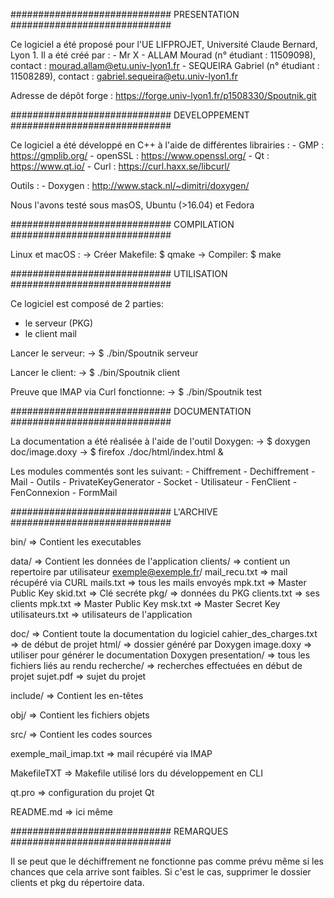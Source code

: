 ############################# PRESENTATION #############################

Ce logiciel a été proposé pour l'UE LIFPROJET, Université Claude Bernard, Lyon 1.
Il a été créé par :
    - Mr X
    - ALLAM Mourad (n° étudiant : 11509098), contact : mourad.allam@etu.univ-lyon1.fr
    - SEQUEIRA Gabriel (n° étudiant : 11508289), contact : gabriel.sequeira@etu.univ-lyon1.fr

Adresse de dépôt forge : https://forge.univ-lyon1.fr/p1508330/Spoutnik.git

############################# DEVELOPPEMENT #############################

Ce logiciel a été développé en C++ à l'aide de différentes librairies :
    - GMP : https://gmplib.org/
    - openSSL : https://www.openssl.org/
    - Qt : https://www.qt.io/
    - Curl : https://curl.haxx.se/libcurl/

Outils :
    - Doxygen : http://www.stack.nl/~dimitri/doxygen/

Nous l'avons testé sous masOS, Ubuntu (>16.04) et Fedora

############################# COMPILATION #############################

Linux et macOS :
    -> Créer Makefile: $ qmake
    -> Compiler: $ make

############################# UTILISATION #############################

Ce logiciel est composé de 2 parties:
- le serveur (PKG)
- le client mail

Lancer le serveur:
    -> $ ./bin/Spoutnik serveur

Lancer le client:
    -> $ ./bin/Spoutnik client

Preuve que IMAP via Curl fonctionne:
    -> $ ./bin/Spoutnik test

############################# DOCUMENTATION #############################

La documentation a été réalisée à l'aide de l'outil Doxygen: 
    -> $ doxygen doc/image.doxy
    -> $ firefox ./doc/html/index.html &

Les modules commentés sont les suivant:
    - Chiffrement
    - Dechiffrement
    - Mail
    - Outils
    - PrivateKeyGenerator
    - Socket
    - Utilisateur
    - FenClient
    - FenConnexion
    - FormMail

############################# L'ARCHIVE #############################

bin/     => Contient les executables

data/    => Contient les données de l'application
    clients/ => contient un repertoire par utilisateur
        exemple@exemple.fr/
            mail_recu.txt => mail récupéré via CURL
            mails.txt     => tous les mails envoyés
            mpk.txt       => Master Public Key
            skid.txt      => Clé secréte
    pkg/     => données du PKG
        clients.txt => ses clients
        mpk.txt     => Master Public Key
        msk.txt     => Master Secret Key
    utilisateurs.txt => utilisateurs de l'application

doc/     => Contient toute la documentation du logiciel
    cahier_des_charges.txt => de début de projet
    html/         => dossier généré par Doxygen
    image.doxy    => utiliser pour générer le documentation Doxygen
    presentation/ => tous les fichiers liés au rendu
    recherche/    => recherches effectuées en début de projet
    sujet.pdf     => sujet du projet 

include/ => Contient les en-têtes

obj/     => Contient les fichiers objets

src/     => Contient les codes sources

exemple_mail_imap.txt   => mail récupéré via IMAP

MakefileTXT => Makefile utilisé lors du développement en CLI

qt.pro  => configuration du projet Qt

README.md => ici même

############################# REMARQUES #############################

Il se peut que le déchiffrement ne fonctionne pas comme prévu même si
les chances que cela arrive sont faibles. Si c'est le cas, supprimer
le dossier clients et pkg du répertoire data.
